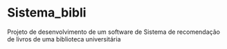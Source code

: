# Sistema_bibli
Projeto de desenvolvimento de um software de Sistema de recomendação de livros de uma biblioteca universitária
